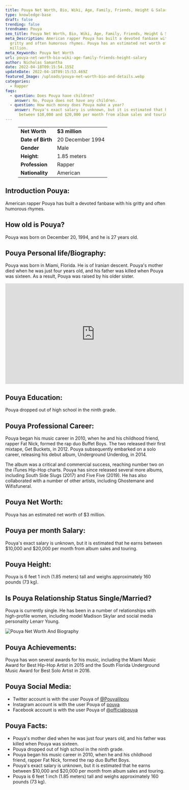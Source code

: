 ```yaml
---
title: Pouya Net Worth, Bio, Wiki, Age, Family, Friends, Height & Salary
type: knowledge-base
draft: false
trending: false
trendname: Pouya
seo_title: Pouya Net Worth, Bio, Wiki, Age, Family, Friends, Height & Salary - Worthnow
meta_Description: American rapper Pouya has built a devoted fanbase with his
  gritty and often humorous rhymes. Pouya has an estimated net worth of $3
  million.
meta_Keywords: Pouya Net Worth
url: pouya-net-worth-bio-wiki-age-family-friends-height-salary
author: Nicholas Samantha
date: 2022-04-18T09:15:54.155Z
updateDate: 2022-04-18T09:15:53.469Z
featured_Image: /uploads/pouya-net-worth-bio-and-details.webp
categories:
  - Rapper
faqs:
  - question: Does Pouya have children?
    answer: No, Pouya does not have any children.
  - question: How much money does Pouya make a year?
    answer: Pouya's exact salary is unknown, but it is estimated that he earns
      between $10,000 and $20,000 per month from album sales and touring.
---
```

<figure class="wp-block-table is-style-stripes">
  <table>
    <tbody>
      <tr>
        <td>
          <strong>Net Worth</strong>
        </td>
        <td>
          <strong>$3 million</strong>
        </td>
      </tr>
      <tr>
        <td>
          <strong>Date of Birth</strong>
        </td>
        <td>20 December 1994</td>
      </tr>
      <tr>
        <td>
          <strong>Gender</strong>
        </td>
        <td>Male</td>
      </tr>
      <tr>
        <td>
          <strong>Height:</strong>
        </td>
        <td>1.85 meters</td>
      </tr>
      <tr>
        <td>
          <strong>Profession</strong>
        </td>
        <td>Rapper</td>
      </tr>
      <tr>
        <td>
          <strong>Nationality</strong>
        </td>
        <td>American</td>
      </tr>
    </tbody>
  </table>
</figure>

## **Introduction Pouya:**

American rapper Pouya has built a devoted fanbase with his gritty and often humorous rhymes.

## **How old is Pouya?**

Pouya was born on December 20, 1994, and he is 27 years old.

## **Pouya Personal life/Biography:**

Pouya was born in Miami, Florida. He is of Iranian descent. Pouya's mother died when he was just four years old, and his father was killed when Pouya was sixteen. As a result, Pouya was raised by his older sister.

<iframe width="560" height="315" src="https://www.youtube.com/embed/Tt0wTicwgro" title="YouTube video player" frameborder="0" allow="accelerometer; autoplay; clipboard-write; encrypted-media; gyroscope; picture-in-picture" allowfullscreen></iframe>

## **Pouya Education:**

Pouya dropped out of high school in the ninth grade.

## **Pouya Professional Career:**

Pouya began his music career in 2010, when he and his childhood friend, rapper Fat Nick, formed the rap duo Buffet Boys. The two released their first mixtape, Get Buckets, in 2012. Pouya subsequently embarked on a solo career, releasing his debut album, Underground Underdog, in 2014.

The album was a critical and commercial success, reaching number two on the iTunes Hip-Hop charts. Pouya has since released several more albums, including South Side Slugs (2017) and Five Five (2019). He has also collaborated with a number of other artists, including Ghostemane and Wifisfuneral.

## **Pouya Net Worth:**

Pouya has an estimated net worth of $3 million.

## **Pouya per month Salary:**

Pouya's exact salary is unknown, but it is estimated that he earns between $10,000 and $20,000 per month from album sales and touring.

## **Pouya Height:**

Pouya is 6 feet 1 inch (1.85 meters) tall and weighs approximately 160 pounds (73 kg).

## **Is Pouya Relationship Status Single/Married?**

Pouya is currently single. He has been in a number of relationships with high-profile women, including model Madison Skylar and social media personality Lenarr Young. 

![Pouya Net Worth And Biography](/uploads/pouya-net-worth.webp)

## **Pouya Achievements:**

Pouya has won several awards for his music, including the Miami Music Award for Best Hip-Hop Artist in 2015 and the South Florida Underground Music Award for Best Solo Artist in 2016.

## **Pouya Social Media:**

* Twitter account is with the user Pouya of  <a href="https://twitter.com/Pouyalilpou" target="_blank" rel="nofollow" rel="noopener">@Pouyalilpou</a>
* Instagram account is with the user Pouya of  <a href="https://www.instagram.com/pouya/" target="_blank" rel="nofollow" rel="noopener">pouya</a>
* Facebook account is with the user Pouya of  <a href="https://web.facebook.com/officialpouya/" target="_blank" rel="nofollow" rel="noopener">@officialpouya </a>

## Pouya Facts:

* Pouya's mother died when he was just four years old, and his father was killed when Pouya was sixteen.
* Pouya dropped out of high school in the ninth grade.
* Pouya began his music career in 2010, when he and his childhood friend, rapper Fat Nick, formed the rap duo Buffet Boys.
* Pouya's exact salary is unknown, but it is estimated that he earns between $10,000 and $20,000 per month from album sales and touring.
* Pouya is 6 feet 1 inch (1.85 meters) tall and weighs approximately 160 pounds (73 kg).